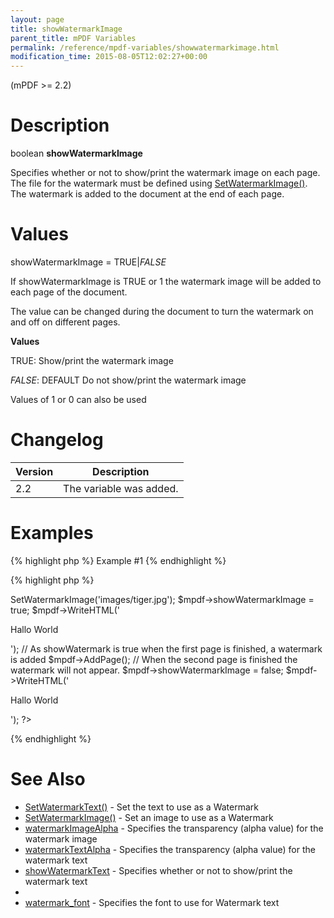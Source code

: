 ```yaml
---
layout: page
title: showWatermarkImage
parent_title: mPDF Variables
permalink: /reference/mpdf-variables/showwatermarkimage.html
modification_time: 2015-08-05T12:02:27+00:00
---
```


<p>(mPDF &gt;= 2.2)</p>

# Description

<p class="manual_block">boolean <b>showWatermarkImage</b></p>
<p>Specifies whether or not to show/print the watermark image on each page. The file for the watermark must be defined using <a href="{{ "/reference/mpdf-functions/setwatermarkimage.html" | prepend: site.baseurl }}">SetWatermarkImage()</a>. The watermark is added to the document at the end of each page.</p>

# Values

<p class="manual_param_dt"><span class="parameter">showWatermarkImage</span> = <span class="smallblock">TRUE</span>|<span class="smallblock"><i>FALSE</i></span></p>
<p class="manual_param_dd">If <span class="parameter">showWatermarkImage</span> is <span class="smallblock">TRUE</span> or 1 the watermark image will be added to each page of the document.

The value can be changed during the document to turn the watermark on and off on different pages.</p>
<p class="manual_param_dd"><b>Values</b>

<span class="smallblock">TRUE</span>: Show/print the watermark image

<span class="smallblock"><i>FALSE</i></span>: <span class="smallblock">DEFAULT</span> Do not show/print the watermark image

Values of 1 or 0 can also be used</p>

# Changelog

<table class="table"> <thead>
<tr> <th>Version</th> <th>Description</th> </tr>
</thead> <tbody>
<tr>
<td>2.2</td>
<td>The variable was added.</td>
</tr>
</tbody> </table>

# Examples

{% highlight php %}
Example #1
{% endhighlight %}

{% highlight php %}
<?php

$mpdf=new mPDF();

$mpdf->SetWatermarkImage('images/tiger.jpg');

$mpdf->showWatermarkImage = true;

$mpdf->WriteHTML('<p>Hallo World</p>');

// As showWatermark is true when the first page is finished, a watermark is added

$mpdf->AddPage();

// When the second page is finished the watermark will not appear.

$mpdf->showWatermarkImage = false;

$mpdf->WriteHTML('<p>Hallo World</p>');

?>
{% endhighlight %}

# See Also

<ul>
<li class="manual_boxlist"><a href="{{ "/reference/mpdf-functions/setwatermarktext.html" | prepend: site.baseurl }}">SetWatermarkText()</a> - Set the text to use as a Watermark</li>
<li class="manual_boxlist"><a href="{{ "/reference/mpdf-functions/setwatermarktext.html" | prepend: site.baseurl }}">SetWatermarkImage()</a> - Set an image to use as a Watermark</li>
<li class="manual_boxlist"><a href="{{ "/reference/mpdf-variables/watermarkimagealpha.html" | prepend: site.baseurl }}">watermarkImageAlpha</a> - Specifies the transparency (alpha value) for the watermark image</li>
<li class="manual_boxlist"><a href="{{ "/reference/mpdf-variables/watermarktextalpha.html" | prepend: site.baseurl }}">watermarkTextAlpha</a> - Specifies the transparency (alpha value) for the watermark text</li>
<li class="manual_boxlist"><a href="{{ "/reference/mpdf-variables/showwatermarktext.html" | prepend: site.baseurl }}">showWatermarkText</a> - Specifies whether or not to show/print the watermark text

</li>
<li class="manual_boxlist"><a href="{{ "/reference/mpdf-variables/showwatermarktext.html" | prepend: site.baseurl }}"></a></li>
<li class="manual_boxlist"><a href="{{ "/reference/mpdf-variables/watermark-font.html" | prepend: site.baseurl }}">watermark_font</a> - Specifies the font to use for Watermark text</li>
</ul>
